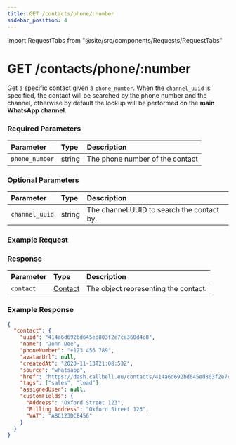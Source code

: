 ```yaml
---
title: GET /contacts/phone/:number
sidebar_position: 4
---
```


import RequestTabs from "@site/src/components/Requests/RequestTabs"

# GET /contacts/phone/:number

Get a specific contact given a `phone_number`. When the `channel_uuid` is specified, the contact will be searched by the phone number and the channel, otherwise by default the lookup will be performed on the **main WhatsApp channel**.

### Required Parameters

| Parameter      | Type   | Description                     |
| :------------- | :----- | :------------------------------ |
| `phone_number` | string | The phone number of the contact |


### Optional Parameters

| Parameter      | Type   | Description                                |
| :------------- | :----- | :----------------------------------------- |
| `channel_uuid` | string | The channel UUID to search the contact by. |

### Example Request

<RequestTabs endpoint='contacts_api' request="get_contact_by_phone"/>

### Response

| Parameter | Type                                           | Description                          |
| :-------- | :--------------------------------------------- | :----------------------------------- |
| `contact` | [Contact](/api/reference/object_types/contact) | The object representing the contact. |

### Example Response

```json title=response.json
{
  "contact": {
    "uuid": "414a6d692bd645ed803f2e7ce360d4c8",
    "name": "John Doe",
    "phoneNumber": "+123 456 789",
    "avatarUrl": null,
    "createdAt": "2020-11-13T21:08:53Z",
    "source": "whatsapp",
    "href": "https://dash.callbell.eu/contacts/414a6d692bd645ed803f2e7ce360d4c8",
    "tags": ["sales", "lead"],
    "assignedUser": null,
    "customFields": {
      "Address": "Oxford Street 123",
      "Billing Address": "Oxford Street 123",
      "VAT": "ABC123DCE456"
    }
  }
}
```
